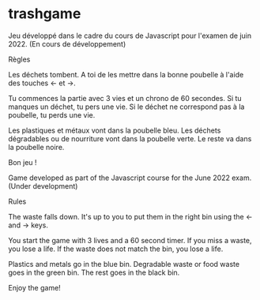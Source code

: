 # trashgame
Jeu développé dans le cadre du cours de Javascript pour l'examen de juin 2022. 
(En cours de développement)

Règles

Les déchets tombent. A toi de les mettre dans la bonne poubelle à l'aide des touches <- et ->. 

Tu commences la partie avec 3 vies et un chrono de 60 secondes. Si tu manques un déchet, tu pers une vie. Si le déchet ne correspond pas à la poubelle, tu perds une vie. 

Les plastiques et métaux vont dans la poubelle bleu. Les déchets dégradables ou de nourriture vont dans la poubelle verte. Le reste va dans la poubelle noire.

Bon jeu !



Game developed as part of the Javascript course for the June 2022 exam. 
(Under development)

Rules

The waste falls down. It's up to you to put them in the right bin using the <- and -> keys. 

You start the game with 3 lives and a 60 second timer. If you miss a waste, you lose a life. If the waste does not match the bin, you lose a life. 

Plastics and metals go in the blue bin. Degradable waste or food waste goes in the green bin. The rest goes in the black bin.

Enjoy the game!
